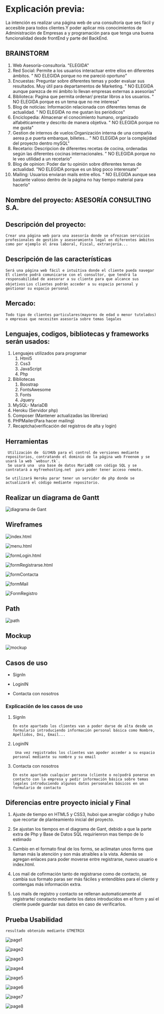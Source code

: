 # Explicación previa:

La intención es realizar una página web de una consultoría que ses fácil y accesible para todos clientes.Y poder aplicar mis conocimientos de Administración de Empresas a y programación para que tenga una buena funcionalidad desde frontEnd y parte del BackEnd.

## BRAINSTORM

1. Web Asesoría-consultoría. "ELEGIDA"
2. Red Social: Permite a los usuarios interactuar entre ellos en diferentes ámbitos. " NO ELEGIDA porque no me pareció oportuno"
3. Encuestas: Preguntar sobre diferentes temas y poder evaluar sus resultados. Muy útil para departamentos de Marketing. " NO ELEGIDA aunque parezca de mi ámbito lo llevan empresas externas a asesorías"
4. Biblioteca: Pagina que permita ordenar/ prestar libros a los usuarios. " NO ELEGIDA porque es un tema que no me interesa"
5. Blog de noticias: Información relacionada con diferentes temas de actualidad. " NO ELEGIDA no me gustan los periódicos"
6. Enciclopedia: Almacenar el conocimiento humano, organizado alfabéticamente y descrito de manera objetiva. " NO ELEGIDA porque no me gusta"
7. Gestion de internos de vuelos:Organización interna de una compañía aerea p.e puerta embarque, billetes... " NO ELEGIDA por la complejidad del proyecto dentro mySQL"
8. Recetario: Descripcion de diferentes recetas de cocina, ordenadas según las diferentes cocinas internacionales. " NO ELEGIDA porque no le veo utilidad a un recetario"
9. Blog de opinion: Poder dar tu opinión sobre diferentes temas de actualidad. "NO ELEGIDA porque es un blog poco interensate"
10. Mailing: Usuarios enviaran mails entre ellos. " NO ELEGIDA aunque sea bastante valioso dentro de la página no hay tiempo material para hacerlo"

## Nombre del proyecto: ASESORÍA CONSULTING S.A.

## Descripción del proyecto:

`Crear una página web para una asesoría donde se ofrezcan servicios profesionales de gestión y asesoramiento legal en diferentes ámbitos como por ejemplo el área laboral, Fiscal, extranjería...`

## Descripción de las características

`Será una página web fácil e intuitiva donde el cliente pueda navegar`
`El cliente podrá comunicarse con el consultor, que tendrá la responsabilidad de asesorar a su cliente para que alcance sus objetivos`
`Los clientes podrán acceder a su espacio personal y gestionar su espacio personal `

## Mercado:

`Todo tipo de clientes particulares(mayores de edad o menor tutelados) o empresas que necesiten asesoría sobre temas legales `

## Lenguajes, codigos, bibliotecas y frameworks serán usados:

1. Lenguajes utilizados para programar
   1. Html5
   2. Css3
   3. JavaScript
   4. Php
2. Bibliotecas
   1. Boostrap
   2. FontsAwesome
   3. Fonts
   4. Jquery
3. MySQL- MariaDB
4. Heroku (Servidor php)
5. Composer (Mantener actualizadas las librerias)
6. PHPMailer(Para hacer mailing)
7. Recaptcha(verificación del registros de alta y login)

## Herramientas

```
 Utilización de  GitHUb para el control de versiones mediante repositorios, contratando el dominio de la página web Freenom y se usará la web `websur.tk`.
 Se usará una  una base de datos MariaDB con código SQL y se contratará a myfreehosting.net  para poder tener acceso remoto.

Se utilizará Heroku parar tener un servidor de php donde se actualizará el código mediante repositorio.
```

## Realizar un diagrama de Gantt

![diagrama de Gant ](./img/gantFinal.png)

## Wireframes

![index.html ](./img/indexHtml.png)

![menu.html ](./img/menuHtml.png)

![formLogin.html ](./img/loginFinal.png)

![formRegistrarse.html ](./img/registrarseFinalHtml.png)

![formContacta ](./img/contactaHtml.png)

![formMail ](./img/mailContacta.png)

![FormRegistro ](./img/mailRegistra.png)

## Path

![path ](./img/pathFinal.png)

## Mockup

![mockup ](./img/mockupdef.png)

## Casos de uso

- SignIn

- LoginIN

- Contacta con nosotros

### Explicación de los casos de uso

1. SignIn

   `En este apartado los clientes van a poder darse de alta desde un formulario introduciendo información personal básica como Nombre, Apellidos, Dni, Email...`

2. LoginIN

   ` Una vez registrados los clientes van apoder acceder a su espacio personal mediante su nombre y su email`

3. Contacta con nosotros

   `En este apartado cualquier persona (cliente o no)podrá ponerse en contacto con la empresa y pedir información básica sobre temas legales introduciendo algunos datos personales básicos en un formulario de contacto`

## Diferencias entre proyecto inicial y Final

1. Ajuste de tiempo en HTML5 y CSS3, huboi que arreglar código y hubo que recortar de planteamiento inicial del proyecto.

2. Se ajustan los tiempos en el diagrama de Gant, debido a que la parte extra de Php y Base de Datos SQL requirienron mas tiempo de lo estimado

3. Cambio en el formato final de los forms, se aclimatan unos forms que llaman más la atención y son más atraibles a la vista. Además se agregan enlaces para poder moverse entre registrarse, nuevo usuario e index.html.

4. Los mail de cofirmación tanto de registrarse como de contacto, se cambia sus formato paras ser más fáciles y entendibles para el cliente y contengas más información extra.
5. Los mails de registro y contacto se rellenan automaticamente al registrarte/ conatacto mediante los datos introducidos en el form y así el cliente puede guardar sus datos en caso de verificarlos.

## Prueba Usabilidad

`resultado obtenido mediante GTMETRIX`

![page1 ](./img/page1.png)

![page2 ](./img/page2.png)

![page3 ](./img/page3.png)

![page4 ](./img/page4.png)

![page5 ](./img/page5.png)

![page6 ](./img/page6.png)

![page7 ](./img/page7.png)

![page8 ](./img/page8.png)
